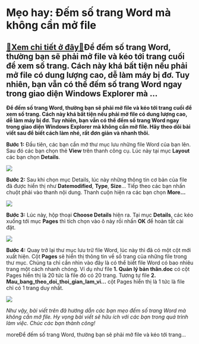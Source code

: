 Mẹo hay: Đếm số trang Word mà không cần mở file
===============================================

[:gift:Xem chi tiết ở đây:gift:](https://hddtvn.com/meo-hay-dem-so-trang-word-ma-khong-can-mo-file/)Để đếm số trang Word, thường bạn sẽ phải mở file và kéo tới trang cuối để xem số trang. Cách này khá bất tiện nếu phải mở file có dung lượng cao, dễ làm máy bị đơ. Tuy nhiên, bạn vẫn có thể đếm số trang Word ngay trong giao diện Windows Explorer mà …
----------------------------------------------------------------------------------------------------------------------------------------------------------------------------------------------------------------------------------------------------------

**Để đếm số trang Word, thường bạn sẽ phải mở file và kéo tới trang cuối để xem số trang. Cách này khá bất tiện nếu phải mở file có dung lượng cao, dễ làm máy bị đơ. Tuy nhiên, bạn vẫn có thể đếm số trang Word ngay trong giao diện Windows Explorer mà không cần mở file. Hãy theo dõi bài viết sau để biết cách làm nhé, rất đơn giản và nhanh thôi.**


**Bước 1:** Đầu tiên, các bạn cần mở thư mục lưu những file Word của bạn lên. Sau đó các bạn chọn thẻ **View** trên thanh công cụ. Lúc này tại mục **Layout** các bạn chọn **Details**.


![](https://hddtvn.com/wp-content/uploads/2021/01/qJNlvSu.png)


**Bước 2:** Sau khi chọn mục Details, lúc này những thông tin cơ bản của file đã được hiển thị như **Datemodified**, **Type**, **Size**… Tiếp theo các bạn nhấn chuột phải vào thanh nội dung. Thanh cuộn hiện ra các bạn chọn **More…**


![](https://hddtvn.com/wp-content/uploads/2021/01/tgcOMLy.png)


**Bước 3:** Lúc này, hộp thoại **Choose Details** hiện ra. Tại mục **Details**, các kéo xuống tới mục **Pages** thì tích chọn vào ô này rồi nhấn **OK** để hoàn tất cài đặt.


![](https://hddtvn.com/wp-content/uploads/2021/01/4nCmzAg.png)


**Bước 4:** Quay trở lại thư mục lưu trữ file Word, lúc này thì đã có một cột mới xuất hiện. Cột **Pages** sẽ hiển thị thông tin về số trang của những file trong thư mục. Chúng ta chỉ cần nhìn vào đây là có thể biết file Word có bao nhiêu trang một cách nhanh chóng. Ví dụ như file **1. Quản lý bản thân.doc** có cột Pages hiển thị là 20 tức là file đó có 20 trang. Tương tự file **2. Mau\_bang\_theo\_doi\_thoi\_gian\_lam\_vi…** cột Pages hiển thị là 1 tức là file chỉ có 1 trang duy nhất.


![](https://hddtvn.com/wp-content/uploads/2021/01/AbS4AQy.png)


*Như vậy, bài viết trên đã hướng dẫn các bạn mẹo đếm số trang Word mà không cần mở file. Hy vọng bài viết sẽ hữu ích với các bạn trong quá trình làm việc. Chúc các bạn thành công!*


moreĐể đếm số trang Word, thường bạn sẽ phải mở file và kéo tới trang…

